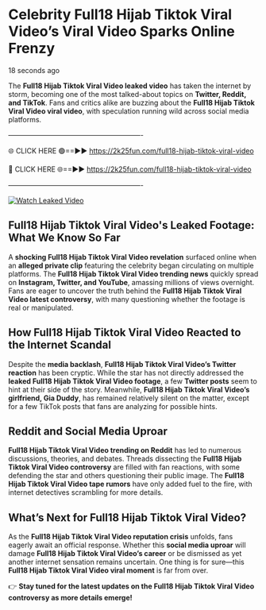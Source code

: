 # Celebrity Full18 Hijab Tiktok Viral Video’s Viral Video Sparks Online Frenzy

18 seconds ago

The **Full18 Hijab Tiktok Viral Video leaked video** has taken the internet by storm, becoming one of the most talked-about topics on **Twitter, Reddit, and TikTok**. Fans and critics alike are buzzing about the **Full18 Hijab Tiktok Viral Video viral video**, with speculation running wild across social media platforms.

———————————————————-

🌐 CLICK HERE 🟢==►► https://2k25fun.com/full18-hijab-tiktok-viral-video

🔴 CLICK HERE 🌐==►► https://2k25fun.com/full18-hijab-tiktok-viral-video

———————————————————-

[![Watch Leaked Video](https://miro.medium.com/v2/resize:fit:828/format:webp/1*cilzJN44JGOrTw9NJCrNHA.gif "Watch Leaked Video")](https://2k25fun.com/full18-hijab-tiktok-viral-video)

## **Full18 Hijab Tiktok Viral Video's Leaked Footage: What We Know So Far**  
A **shocking Full18 Hijab Tiktok Viral Video revelation** surfaced online when an **alleged private clip** featuring the celebrity began circulating on multiple platforms. The **Full18 Hijab Tiktok Viral Video trending news** quickly spread on **Instagram, Twitter, and YouTube**, amassing millions of views overnight. Fans are eager to uncover the truth behind the **Full18 Hijab Tiktok Viral Video latest controversy**, with many questioning whether the footage is real or manipulated.  

## **How Full18 Hijab Tiktok Viral Video Reacted to the Internet Scandal**  
Despite the **media backlash**, **Full18 Hijab Tiktok Viral Video’s Twitter reaction** has been cryptic. While the star has not directly addressed the **leaked Full18 Hijab Tiktok Viral Video footage**, a few **Twitter posts** seem to hint at their side of the story. Meanwhile, **Full18 Hijab Tiktok Viral Video’s girlfriend, Gia Duddy**, has remained relatively silent on the matter, except for a few TikTok posts that fans are analyzing for possible hints.  

## **Reddit and Social Media Uproar**  
**Full18 Hijab Tiktok Viral Video trending on Reddit** has led to numerous discussions, theories, and debates. Threads dissecting the **Full18 Hijab Tiktok Viral Video controversy** are filled with fan reactions, with some defending the star and others questioning their public image. The **Full18 Hijab Tiktok Viral Video tape rumors** have only added fuel to the fire, with internet detectives scrambling for more details.  

## **What’s Next for Full18 Hijab Tiktok Viral Video?**  
As the **Full18 Hijab Tiktok Viral Video reputation crisis** unfolds, fans eagerly await an official response. Whether this **social media uproar** will damage **Full18 Hijab Tiktok Viral Video’s career** or be dismissed as yet another internet sensation remains uncertain. One thing is for sure—this **Full18 Hijab Tiktok Viral Video viral moment** is far from over.  

👉 **Stay tuned for the latest updates on the Full18 Hijab Tiktok Viral Video controversy as more details emerge!**  